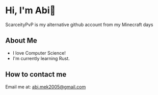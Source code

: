 # Hi, I'm Abi👋

ScarceityPvP is my alternative github account from my Minecraft days

## About Me
 - I love Computer Science!
 - I'm currently learning Rust.

## How to contact me
 Email me at: abi.mek2005@gmail.com

